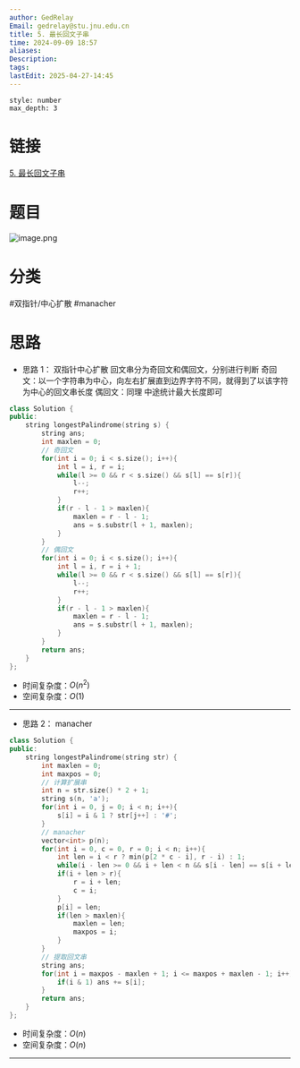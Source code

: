 ```yaml
---
author: GedRelay
Email: gedrelay@stu.jnu.edu.cn
title: 5. 最长回文子串
time: 2024-09-09 18:57
aliases: 
Description: 
tags: 
lastEdit: 2025-04-27-14:45
---
```


```toc
style: number
max_depth: 3
```

# 链接
[5. 最长回文子串](https://leetcode.cn/problems/longest-palindromic-substring/) 

# 题目
![image.png](https://ged-pic-bed.oss-cn-guangzhou.aliyuncs.com/img/202409091858679.png)


# 分类
#双指针/中心扩散 #manacher 

# 思路
- 思路 1：
双指针中心扩散
回文串分为奇回文和偶回文，分别进行判断
奇回文：以一个字符串为中心，向左右扩展直到边界字符不同，就得到了以该字符为中心的回文串长度
偶回文：同理
中途统计最大长度即可


```cpp
class Solution {
public:
    string longestPalindrome(string s) {
        string ans;
        int maxlen = 0;
        // 奇回文
        for(int i = 0; i < s.size(); i++){
            int l = i, r = i;
            while(l >= 0 && r < s.size() && s[l] == s[r]){
                l--;
                r++;
            }
            if(r - l - 1 > maxlen){
                maxlen = r - l - 1;
                ans = s.substr(l + 1, maxlen);
            }
        }
        // 偶回文
        for(int i = 0; i < s.size(); i++){
            int l = i, r = i + 1;
            while(l >= 0 && r < s.size() && s[l] == s[r]){
                l--;
                r++;
            }
            if(r - l - 1 > maxlen){
                maxlen = r - l - 1;
                ans = s.substr(l + 1, maxlen);
            }
        }
        return ans;
    }
};
```


- 时间复杂度：${O\left( n^{2}  \right)  }$ 
- 空间复杂度：${O\left( 1 \right)  }$ 


---

- 思路 2：
manacher

```cpp
class Solution {
public:
    string longestPalindrome(string str) {
        int maxlen = 0;
        int maxpos = 0;
        // 计算扩展串
        int n = str.size() * 2 + 1;
        string s(n, 'a');
        for(int i = 0, j = 0; i < n; i++){
            s[i] = i & 1 ? str[j++] : '#';
        }
        // manacher
        vector<int> p(n);
        for(int i = 0, c = 0, r = 0; i < n; i++){
            int len = i < r ? min(p[2 * c - i], r - i) : 1;
            while(i - len >= 0 && i + len < n && s[i - len] == s[i + len]) len++;
            if(i + len > r){
                r = i + len;
                c = i;
            }
            p[i] = len;
            if(len > maxlen){
                maxlen = len;
                maxpos = i;
            }
        }
        // 提取回文串
        string ans;
        for(int i = maxpos - maxlen + 1; i <= maxpos + maxlen - 1; i++){
            if(i & 1) ans += s[i];
        }
        return ans;
    }
};
```


- 时间复杂度：${O\left( n  \right)  }$ 
- 空间复杂度：${O\left( n \right)  }$ 


---

